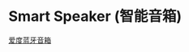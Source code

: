 # Smart Speaker (智能音箱)
[爱度蓝牙音箱](https://user-images.githubusercontent.com/32056331/115489103-3305b580-a28e-11eb-8607-f0004e3da69b.png)
